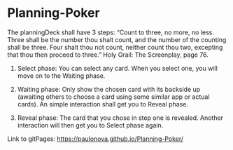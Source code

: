 # Planning-Poker

The planningDeck shall have 3 steps:
“Count to three, no more, no less. Three shall be the number thou shalt count, and the
number of the counting shall be three. Four shalt thou not count, neither count thou two,
excepting that thou then proceed to three.” Holy Grail: The Screenplay, page 76.

1. Select phase: You can select any card. When you select one, you will move on to the
Waiting phase.

2. Waiting phase: Only show the chosen card with its backside up (awaiting others to
choose a card using some similar app or actual cards). An simple interaction shall get
you to Reveal phase.

3. Reveal phase: The card that you chose in step one is revealed. Another interaction will
then get you to Select phase again.


Link to gitPages: https://paulonova.github.io/Planning-Poker/

